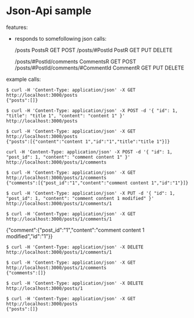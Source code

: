 # Json-Api sample

features:
- responds to somefollowing json calls:

    /posts                             PostsR    GET POST
    /posts/#PostId                     PostR     GET PUT DELETE

    /posts/#PostId/comments            CommentsR GET POST
    /posts/#PostId/comments/#CommentId CommentR  GET PUT DELETE

example calls:

    $ curl -H 'Content-Type: application/json' -X GET http://localhost:3000/posts
    {"posts":[]}

    $ curl -H 'Content-Type: application/json' -X POST -d '{ "id": 1, "title": "title 1", "content": "content 1" }' http://localhost:3000/posts

    $ curl -H 'Content-Type: application/json' -X GET http://localhost:3000/posts
    {"posts":[{"content":"content 1","id":"1","title":"title 1"}]}

    curl -H 'Content-Type: application/json' -X POST -d '{ "id": 1, "post_id": 1, "content": "comment content 1" }' http://localhost:3000/posts/1/comments

    $ curl -H 'Content-Type: application/json' -X GET http://localhost:3000/posts/1/comments
    {"comments":[{"post_id":"1","content":"comment content 1","id":"1"}]}

    $ curl -H 'Content-Type: application/json' -X PUT -d '{ "id": 1, "post_id": 1, "content": "comment content 1 modified" }' http://localhost:3000/posts/1/comments/1

    $ curl -H 'Content-Type: application/json' -X GET http://localhost:3000/posts/1/comments/1
{"comment":{"post_id":"1","content":"comment content 1 modified","id":"1"}}

    $ curl -H 'Content-Type: application/json' -X DELETE http://localhost:3000/posts/1/comments/1

    $ curl -H 'Content-Type: application/json' -X GET http://localhost:3000/posts/1/comments
    {"comments":[]}

    $ curl -H 'Content-Type: application/json' -X DELETE http://localhost:3000/posts/1

    $ curl -H 'Content-Type: application/json' -X GET http://localhost:3000/posts
    {"posts":[]}
